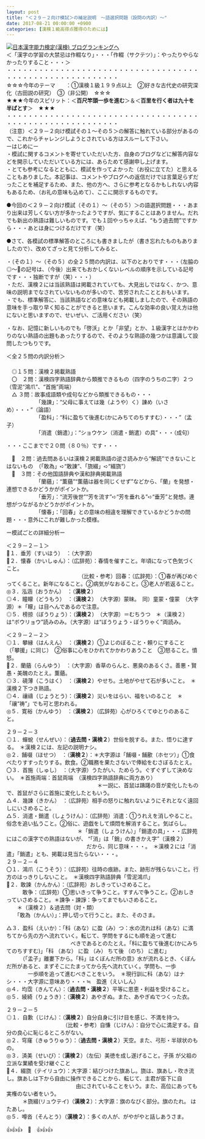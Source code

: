 ```yaml
---
layout: post
title: "＜２９－２向け模試＞の補足説明　～語選択問題（設問の内訳）～"
date: 2017-08-21 00:00:00 +0900
categories: [漢検１級高得点獲得のためには]
---
```


[![](/syuusyuu9701/assets/images/＜２９－２向け模試＞の補足説明-～語選択問題（設問の内訳）～-br_c_3028_1.gif)](http://blog.with2.net/link.php?1659096:3028 "日本漢字能力検定(漢検) ブログランキングへ")[日本漢字能力検定(漢検) ブログランキングへ](http://blog.with2.net/link.php?1659096:3028)  
＜「漢字の学習の大禁忌は作輟なり」・・・「作輟（サクテツ）」：やったりやらなかったりすること・・・＞  
・・・・・・・・・・・・・・・・・・・・・・・・・・・・・・・・・・・・・・・・・・・・・・・・・・・・・・・・・  
☆☆☆今年のテーマ　　：①漢検１級１９９点以上　②好きな古代史の研究深化（古田説の研究）　③（非公開）　☆☆☆　　  
★★★今年のスピリット：＜**百尺竿頭一歩を進む**＞＆＜**百里を行く者は九十を半ばとす**＞　★★★  
・・・・・・・・・・・・・・・・・・・・・・・・・・・・・・・・・・・・・・・・・・・・・・・・・・・・・・・・・  
（注意）＜２９－２向け模試その１～その５＞の解答に触れている部分があるので、これからチャレンジしようとされている方はスルーして下さい。  
ーはじめにー  
・模試に関するコメントを寄せていただいた方、自身のブログなどに解答内容などを開示していただいている方には、あらためて感謝申し上げます。  
・とても参考になるとともに、模試を作ってよかった（お役に立てた）と思えることもありました。本記事は、コメントやブログへの返信だけでは言葉足らずだったことを補足するため、また、他の方へ、さらに参考となるかもしれない内容もあるため、（お礼の意味も込めて）、ここに開示するものです。  
  
●今回の＜２９－２向け模試（その１）～（その５）＞の語選択問題・・・あまり出来は芳しくない方が多かったようですが、気にすることはありません。だれでも新出の熟語は難しいものです。でも１回やっちゃえば、“もう過去問”ですから・・・あとは身につけるだけです（笑）  
  
●さて、各模試の標準解答のところにも書きましたが（書き忘れたものもありましたので）、改めてざっと見て分析してみると、  
  
・（その１）～（その５）の全２５問の内訳は、以下のとおりです・・・（左脇の◎～🔺の記号は、（今後）出来てもおかしくないレベルの順序を示している記号です・・・独断ですが（笑）・・・）　  
・ただ、漢検２には当該熟語は掲載されていても、大見出しではなく、かつ、意味の説明までなされていないものが多いので、苦労されたこととおもいます。  
・でも、標準解答に、当該熟語などの意味なども掲載しましたので、その熟語の意味を手っ取り早く知ることができると思います。こんな効率の良い覚え方は他にないと思いますので、せいぜい、ご活用ください（笑）  
  
・なお、記憶に新しいものでも「啓沃」とか「非望」とか、１級漢字とはかかわりのない熟語の出題もあったりするので、そのような熟語の幾つかは意識して設問したつもりです。  
  
＜全２５問の内訳分析＞  
　  
　◎１５問：漢検２掲載熟語  
　〇　２問：漢検四字熟語辞典から類推できるもの（四字のうちの二字）２つ（雪泥“鴻爪”、“首施”両端）  
　△ ３問：故事成語類や成句などから類推できるもの・・・  
　　　　　　「幾諫」：“父母に事えては幾（ようや）く）諌め（いさめ）・・・”（論語）  
　　　　　　「盈科」：“科に盈ちて後進む(かにみちてのちすすむ）・・・”（孟子）  
　　　　　　「消遣（銷遣）」：“ショウケン（消遣・銷遣）の具”・・・（成句）  
  
・・・ここまでで２０問（８０％）です・・・  
  
　🔺　２問：過去問あるいは漢検２掲載熟語の逆さ読みから“解読”できないことはないもの　（「敢為」➪“敢諌”、「旒綴」➪“綴旒”）  
　🔺　３問：その他国語辞典や漢和辞典掲載熟語  
　　　　　　「蘭蕕」：“薫蕕”“薫蕕は器を同じくせず”などから、「蘭」を発想・連想できるかどうかがポイントか。  
　　　　　　「垂芳」：“流芳後世”“芳を流す”➪“芳を垂れる”➪“垂芳”と発想。連想がつながるかどうかがポイントか。  
　　　　　　「懐春」：「回春」との意味の相違を理解できているかどうかの問題・・・意外にこれが難しかった模様。  
  
ー模試ごとの詳細分析ー  
  
＜２９－２－１＞  
🔺１．垂芳（すいほう）　：（大字源）  
🔺２．懐春（かいしゅん）：（広辞苑）：春情を催すこと。年頃になって色気づくこと。  
　　　　　　　　　　　　　　（比較・参考）回春：（広辞苑）：①春が再びめぐってくること。新年になること。②病気がなおること。③老人が若返ること。  
◎３．泓涵（おうかん）　：（**漢検２**）　  
◎４．瞳矇（どうもう）　：（**漢検２**）　（大字源）蒙昧。　同）童蒙・僮蒙　（大字源）＊「矇」は目へんであるので注意。　  
◎５．榜掠（ぼうりょう）：（**漢検２**）　（大字源）＝むちうつ　＊（漢検２）は“ボウリョウ”読みのみ。（大字源）は“ぼうりょう・ぼうりゃく”両読み。  
  
＜２９－２－２＞  
◎１．攀縁（はんえん）　：（**漢検２**）①よじのぼること・頼りにすること　（「攀援」に同じ）　②俗事に心をひかれてかかわりあうこと　③怒ること。憤怒。  
🔺２．蘭蕕（らんゆう）　：（大字源）香草のらんと、悪臭のあるくさ。善悪・賢愚・美醜のたとえ。薫蕕。  
◎３．磽薄（こうはく）　：（**漢検２**）やせち。土地がやせて石が多いこと。　＊漢検２下つき熟語。  
◎４．禳禱（じょうとう）：（**漢検２**）災いをはらい、福をいのること　＊「禳“祷”」でも可と思われる。  
◎５．寛裕（かんゆう）　：（**漢検２**）（広辞苑）心がひろくてゆとりのあること。  
  
  
２９－２－３  
◎１．蟬蛻（せんぜい）：（**過去問・漢検２**）世俗を脱する。また、悟りに達する。　＊漢検２には、左記の説明ナシ。  
◎２．餔啜（ほせつ）　：（**漢検２**）：＊大字源は「餔啜・餔歠（ホセツ）」①食べたりすすったりする。飲食。②職務を果たさないで俸給をむさぼるたとえ。  
〇３．首施（しゅし）　：（大字源）うたがい、ためらう。ぐずぐずして決めない。　＊首施両端：首鼠両端　（漢検四字熟語辞典に両方あり）　  
　　　　　　　　　　　　　　　　　＊一説に、首鼠は躊躇の音が変化したもので、首鼠がさらに首施に変化したともいう。  
△４．幾諫（きかん）　：（広辞苑）相手の怒りに触れないようにそれとなく遠回しにいさめること。  
△５．消遣・銷遣（しょうけん）：（広辞苑）消遣：①うれえを消しやること。俗念を追い払うこと。②俗に、遊戯をして煩悶を解消すること。気ばらし。  
　　　　　　　　　　　　　 ＊「銷遣（しょうけん）」「銷遣の具」・・・広辞苑にはこの漢字での熟語はないが、 “「消」は「銷」の書きかえ字”（漢検２）  
　　　　　　　　　　　　　　　だから、同じ意味・・・。　＊漢検２には「消遣」「銷遣」とも、掲載は見当たらない・・・。  
２９－２－４  
〇１．鴻爪（こうそう）：（広辞苑）往時の痕跡。また、跡形が残らないこと。行方のはっきりしないこと。　＊漢検四字熟語辞典「雪泥鴻爪」  
🔺２．敢諫（かんかん）：（広辞苑）おしきっていさめること。  
　　　敢争：（広辞苑）①思いきって争うこと。すすんで争うこと。②おしきっていさめること。＊諫争・諫諍：争ってまでもいさめること。  
　　＊（漢検２）＆過去問（対・類）  
　　「敢為（かんい）」：押し切って行うこと。また、そのさま。  
  
△３．盈科（えいか）：「科（あな）に盈（み）つ：水の流れは科（あな）に満ちてから先の方へ流れていく。転じて、学問をするにも順を追って進む  
　　　　　　　　　　　　べきであるとのたとえ。「科に盈ちて後進む(かにみちてのちすすむ)」「科 （あな） に盈 （み） ちて後 （のち） に進む」  
　　　（「孟子」離婁下から。「科」はくぼんだ所の意》水が流れるとき、くぼんだ所があると、まずそこにたまってから先へ流れていく。学問も、一歩  
　　　　一歩順を追って進むべきことをいう。　＊現行訓に科（あな）はナシ・・・大字源に意味あり・・・≒　盈進（えいしん）  
◎４．均霑（きんてん）：（**過去問・漢検２**）平等に恩恵・利益を受けること。  
◎５．綾綺（りょうき）：（**漢検２**）あやぎぬ。また、あやぎぬでつくった衣。  
  
２９－２－５  
◎１．自歉（じけん）：（**漢検２**）自分自身に引け目を感じ、不満を持つ。  
　　　　　　　　　　　（比較・参考）自慊（じけん）：自分で心に満足する。自分の良心に恥じるところがない。  
◎２．穹窿（きゅうりゅう）：（**過去問・漢検２**）天空。また、弓形・半球状のもの。  
◎３．済美（せいび）：（**漢検２**）（左伝）美徳を成し遂げること。子孫 が父祖の立派な業績を受け継ぐこと  
🔺４．綴旒（テイリュウ）：大字源：結びつけた旗あし。旒は、旗あし・吹き流し。旗あしは下から自由に操作できることから、転じて、主君が臣下に自  
　　　　　　　　　　　　　由にされていることをいう。また、高位にあっても実権のない者をいう。  
　　　＊旒綴(リュウテイ)（**漢検２**）：大字源：旗のなびく部分。旗のたれ。 はたあし。  
◎５．噂沓（そんとう）（**漢検２**）：多くの人が、がやがやと話しあうさま。  
  
👍👍👍　🐔　👍👍👍